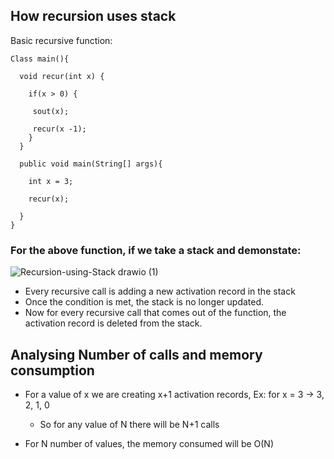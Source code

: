 ## How recursion uses stack

 Basic recursive function:

    Class main(){
    
      void recur(int x) {

        if(x > 0) {

         sout(x);

         recur(x -1);
        }
      }
            
      public void main(String[] args){
        
        int x = 3;
        
        recur(x);
      
      }
    }
 
 ### For the above function, if we take a stack and demonstate:
 
   ![Recursion-using-Stack drawio (1)](https://user-images.githubusercontent.com/57385355/180911442-849b1922-4eea-4b69-89ca-557e95ad7849.png)


- Every recursive call is adding a new activation record in the stack
- Once the condition is met, the stack is no longer updated. 
- Now for every recursive call that comes out of the function, the activation record is deleted from the stack.


## Analysing Number of calls and memory consumption

- For a value of x we are creating x+1 activation records, Ex: for x = 3 -> 3, 2, 1, 0
  - So for any value of N there will be N+1 calls 

- For N number of values, the memory consumed will be O(N)

  
  
  
